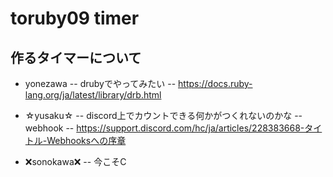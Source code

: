 # toruby09 timer


## 作るタイマーについて
- yonezawa
-- drubyでやってみたい
-- https://docs.ruby-lang.org/ja/latest/library/drb.html

- ☆yusaku☆
-- discord上でカウントできる何かがつくれないのかな
-- webhook
-- https://support.discord.com/hc/ja/articles/228383668-タイトル-Webhooksへの序章

- ❌sonokawa❌
-- 今こそC

